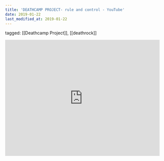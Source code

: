 ```yaml
---
title: 'DEATHCAMP PROJECT- rule and control - YouTube'
date: 2019-01-22
last_modified_at: 2019-01-22
---
```

tagged: [[Deathcamp Project]], [[deathrock]]
<iframe allow="accelerometer; autoplay; clipboard-write; encrypted-media; gyroscope; picture-in-picture" allowfullscreen="" frameborder="0" height="375" id="youtube_iframe" src="https://www.youtube.com/embed/DHZW1NKK-0k?feature=oembed&amp;enablejsapi=1&amp;origin=https://safe.txmblr.com&amp;wmode=opaque" width="500"></iframe>